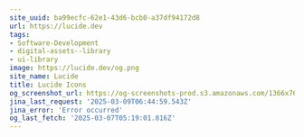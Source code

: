 ```yaml
---
site_uuid: ba99ecfc-62e1-43d6-bcb0-a37df94172d8
url: https://lucide.dev
tags:
- Software-Development
- digital-assets--library
- ui-library
image: https://lucide.dev/og.png
site_name: Lucide
title: Lucide Icons
og_screenshot_url: https://og-screenshots-prod.s3.amazonaws.com/1366x768/80/false/ce243bfa605e51b6ca4d100e83ae045bcecc7f24206c6d33c59aaf28646e4744.jpeg
jina_last_request: '2025-03-09T06:44:59.543Z'
jina_error: 'Error occurred'
og_last_fetch: '2025-03-07T05:19:01.816Z'
---
```


